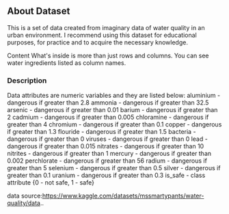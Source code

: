 ## About Dataset


This is a set of data created from imaginary data of water quality in an urban environment. I recommend using this dataset for educational purposes, for practice and to acquire the necessary knowledge.

Content
What's inside is more than just rows and columns. You can see water ingredients listed as column names.

### Description
Data attributes are numeric variables and they are listed below:
aluminium - dangerous if greater than 2.8
ammonia - dangerous if greater than 32.5
arsenic - dangerous if greater than 0.01
barium - dangerous if greater than 2
cadmium - dangerous if greater than 0.005
chloramine - dangerous if greater than 4
chromium - dangerous if greater than 0.1
copper - dangerous if greater than 1.3
flouride - dangerous if greater than 1.5
bacteria - dangerous if greater than 0
viruses - dangerous if greater than 0
lead - dangerous if greater than 0.015
nitrates - dangerous if greater than 10
nitrites - dangerous if greater than 1
mercury - dangerous if greater than 0.002
perchlorate - dangerous if greater than 56
radium - dangerous if greater than 5
selenium - dangerous if greater than 0.5
silver - dangerous if greater than 0.1
uranium - dangerous if greater than 0.3
is_safe - class attribute {0 - not safe, 1 - safe}


data source:https://www.kaggle.com/datasets/mssmartypants/water-quality/data..
